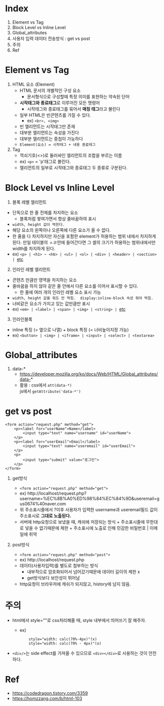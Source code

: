 # Index
1. Element vs Tag
2. Block Level vs Inline Level
3. Global_attributes
4. 사용자 입력 데이터 전송방식 : get vs post
4. 주의
999. Ref
#  Element vs Tag
1. HTML 요소 (Element)
    - HTML 문서의 개별적인 구성 요소
        - 문서형식으로 구성할때 특정 의미를 표현하는 약속된 단어
    - **시작태그와 종료태그**로 이루어진 모든 명령어
        - 시작태그와 종료태그를 묶어서 **매칭 태그**라고 불린다
    - 일부 HTML은 빈콘텐츠를 가질 수 있다.
        - ex) ``<br>, <img>``
    - 빈 엘리먼트는 시작태그만 존재
    - 대부분 엘리먼트는 속성을 가진다
    - 대부분 엘리먼트는 중첩이 가능하다
    - ``Element(요소) = 시작태그 + 내용 종료태그``
2. Tag
    - 꺽쇠기호(<>)로 둘러싸인 엘리먼트의 조합을 부르는 이름
    - ex) ``<p>`` = 'p'태그로 불린다.
    - 엘리먼트의 일부로 시작태그와 종료태그 두 종류로 구분된다.

# Block Level vs Inline Level
1. 블록 레벨 엘리먼트
- 단독으로 한 줄 전체를 차지하는 요소
    - 블록처럼 쌓여가면서 항상 줄바꿈하여 표시
- ``width, height 값이 먹힌다.``
- 해당 요소의 왼쪽이나 오른쪽에 다른 요소가 올 수 없다.
- 한 줄을 다 차지하지만 자신을 포함한 element가 허용하는 범위 내에서 차지하게 된다. 만일 테이블의 ㅅㄹ안에 들어간다면 그 셀의 크기가 허용하는 범위내에서만 width를 차지하게 된다.
- ex) ``<p> | <h1> ~ <h6> | <ul> | <ol> | <div> | <header> | <section> | ``[etc](https://homzzang.com/b/html-103)
2. 인라인 레벨 엘리먼트
- 콘텐츠 만큼만 영역을 차지하는 요소
- 줄바꿈을 하지 않아 같은 줄 안에서 다른 요소를 이어서 표시할 수 있다.
    - 한 줄에 여러 개의 인라인 레벨 요소 표시 가능
- ``width, height 값을 줘도 안 먹힘.  display:inline-block 속성 줘야 먹힘.``
- 너비같은 요소가 가지고 있는 값만큼만 표시
- ex) ``<em> | <label> | <span> | <img> | <string> | ``[etc](https://homzzang.com/b/html-103)
3. 인라인블록
- inline 특징 (= 옆으로 나열) + block 특징 (= 너비높이지정 가능)
- ex) ``<button> | <img> | <iframe> | <input> | <select> | <textarea>``

# Global_attributes
1. data-*
    - https://developer.mozilla.org/ko/docs/Web/HTML/Global_attributes/data-*
    - 활용 : css에서 ``att(data-*)``   
     js에서 ``getAttribute('data-*')``

# get vs post
```
<form action="request.php" method="get">
    <p><label for="userName">Name</label>
        <input type="text" name="username" id="userName">
    </p>
    <p><label for="userEmail">Email</label>
        <input type="text" name="useremail" id="userEmail">
    </p>
    <p>
        <input type="submit" value="로그인">
    </p>
</form>
```
1. get방식
    - ``<form action="request.php" method="get">``
    - ex) http://localhost/request.php?username=%EC%8B%A0%ED%98%84%EC%84%9D&useremail=gus0674%40naver.com
    - 위 주소표시줄에서 ?이후 사용자가 입력한 username과 useremail필드 값이 주소표시로 **그대로 노출된다.**
    - 서버에 http요청으로 보냈을 때, 캐쉬에 저장되는 방식 + 주소표시줄에 무한대로 넣을 수 없기때문에 제한 + 주소표시에 노출로 인해 민감한 비밀번호 | 이메일에 취약

2. post방식
    - ``<form action="request.php" method="post">``
    - ex) http://localhost/request.php
    - 데이터(사용자입력)를 별도로 첨부하는 방식
        - 내부적으로 암호화되어서 넘어갔기때문에 데이터 길이의 제한 x
        - get방식보다 보안성이 뛰어남
    - http요청이 브라우저에 캐쉬가 되지않고, history에 남지 않음.

# 주의 
- html에서 style=""로 css처리해줄 때, style 내부에서 띄어쓰기 잘 해주자.
    - ex) 
        ```
            style="width: calc(70%-4px)"(x)
            style="width: calc(70% - 4px)"(o)   
        ```

- ``<div/>``는 side effect를 가져올 수 있으므로 ``<div></div>``로 사용하는 것이 안전하다.

# Ref
- https://codedragon.tistory.com/3359
- https://homzzang.com/b/html-103
